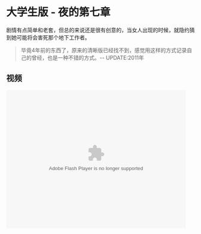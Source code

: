 # 大学生版 - 夜的第七章

剧情有点简单和老套，但总的来说还是很有创意的，当女人出现的时候，就隐约猜到她可能将会害死那个地下工作者。

> 毕竟4年前的东西了，原来的清晰版已经找不到，感觉用这样的方式记录自己的曾经，也是一种不错的方式。-- UPDATE:2011年

## 视频

<object id="sinaplayer" width="480" height="370"><param name="allowScriptAccess" value="always"><embed pluginspage="http://www.macromedia.com/go/getflashplayer" src="http://you.video.sina.com.cn/api/sinawebApi/outplayrefer.php/vid=6557408_1314731975_P0+wH3Q7WjXK+l1lHz2stqkP7KQNt6nkimuwvFGlLAlcQ0/XM5GfZ9gA5CneFokbpWFLQZ04cf4u/s.swf" type="application/x-shockwave-flash" name="sinaplayer" allowfullscreen="true" allowscriptaccess="always" width="480" height="370"></object>
